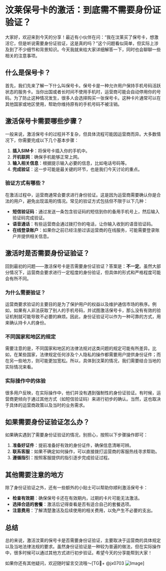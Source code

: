 # 汶莱保号卡的激活：到底需不需要身份证验证？

大家好，欢迎来到今天的分享！最近有小伙伴在问：“我在汶莱买了保号卡，想激活它，但是听说需要身份证验证，这是真的吗？”这个问题看似简单，但实际上涉及到了不少细节和背景知识。今天我就来给大家详细解答一下，同时也会聊聊一些相关的注意事项。

## 什么是保号卡？

首先，我们先来了解一下什么叫保号卡。保号卡是一种允许用户保持手机号码活跃状态的服务卡。当你出国或者长时间不使用手机时，运营商可能会自动停用你的号码。为了防止这种情况发生，很多人会选择购买一张保号卡。这种卡片通常可以在其他国家或地区使用，帮助你维持原有的手机号码不被注销。

## 激活保号卡需要哪些步骤？

一般来说，激活保号卡的过程并不复杂，但具体流程可能因运营商而异。大多数情况下，你需要完成以下几个基本步骤：

1. **插入SIM卡**：将保号卡插入你的手机中。
2. **开机联网**：确保手机能够正常上网。
3. **输入相关信息**：根据提示输入必要的信息，比如电话号码等。
4. **完成验证**：这一步可能是最关键的环节，也是我们今天讨论的重点。

### 验证方式有哪些？

在激活过程中，运营商通常会要求进行身份验证。这是因为运营商需要确认你是合法的用户，避免出现滥用的情况。常见的验证方式包括但不限于以下几种：

- **短信验证码**：通过发送一条包含验证码的短信到你的备用手机号上，然后输入验证码完成验证。
- **语音通话**：有些运营商会通过拨打你的电话，让你输入收到的语音验证码。
- **在线登录账户**：如果你之前已经注册过该运营商的在线服务，可能需要登录账户并提供相关信息。

## 激活时是否需要身份证验证？

回到最初的问题——激活保号卡是否需要身份证验证？答案是：**不一定**。虽然大部分情况下，运营商会要求进行一定程度的身份验证，但具体的形式和严格程度可能会有所不同。

### 为什么需要验证？

运营商要求验证的主要目的是为了保护用户的权益以及维护通信市场的秩序。例如，如果有人非法获取了别人的手机号码，并试图激活保号卡，那么没有有效的验证机制就可能导致不必要的麻烦。因此，身份证验证可以作为一种可靠的方式，用来确认持卡人的身份。

### 不同国家和地区的规定

需要注意的是，不同国家和地区的法律法规对这类问题的规定可能有所差异。比如，在某些国家，法律规定任何涉及个人隐私的操作都需要用户提供身份证件；而在另一些地方，则可能更加宽松。所以，具体到汶莱的情况，我们需要结合当地的实际情况来看。

### 实际操作中的体验

很多用户反映，在实际操作中，他们并没有遇到强制性的身份证验证。有时候，运营商更倾向于通过其他方式（如短信验证码）来进行初步的确认。当然，这也取决于具体的运营商政策以及当时的业务需求。

## 如果需要身份证验证怎么办？

如果确实遇到了需要身份证验证的情况，别担心，按照以下步骤操作即可：

1. **准备好证件**：提前准备好有效的身份证件，确保信息清晰可辨。
2. **联系客服**：如果不确定如何操作，可以直接拨打运营商的客服热线寻求帮助。
3. **遵循指引**：按照客服提供的指引逐步完成验证过程。

## 其他需要注意的地方

除了身份证验证之外，还有一些额外的小贴士可以帮助你顺利激活保号卡：

- **检查有效期**：确保保号卡还在有效期内，过期的卡片可能无法激活。
- **选择合适的套餐**：激活后记得查看是否有适合自己的套餐选项。
- **注意费用**：了解清楚激活及后续使用的相关费用，以免产生不必要的支出。

## 总结

总的来说，激活汶莱的保号卡是否需要身份证验证，主要取决于运营商的具体规定以及当地法律法规的要求。虽然身份证验证是一种较为普遍的做法，但在实际操作中，很多时候可以通过其他方式进行初步验证。希望今天的分享能帮到大家！

如果你还有其他疑问，欢迎随时留言交流哦～[TG💪+ @jx0703 ![Image](https://github.com/user-attachments/assets/dbca1d08-cadb-493c-b0ec-ad6f7a83f270)]